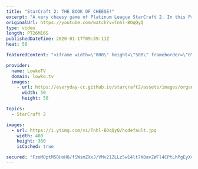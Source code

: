 ```yaml
---
title: "StarCraft 2: THE BOOK OF CHEESE!"
excerpt: "A very cheesy game of Platinum League StarCraft 2. In this Protoss versus Protoss we open the big Protoss book of cheese once again. There's a Cannon Rush, Dark Templar push and of course Void Rays. It's just the natural progression of the Protoss tech tree.  Get more videos & support my work: http://www.patreon.com/lowkotv"
originalUrl: https://youtube.com/watch?v=Tnhl-BOqQyQ
type: video
length: PT26M16S
publishedDateTime: 2020-01-17T09:39:11Z
heat: 50

featuredContent: "<iframe width=\"800\" height=\"500\" frameborder=\"0\" src=\"https://www.youtube.com/embed/Tnhl-BOqQyQ\" allow=\"accelerometer; autoplay; encrypted-media; gyroscope; picture-in-picture\" allowfullscreen></iframe>"

provider:
  name: LowkoTV
  domain: lowko.tv
  images:
    - url: https://everyday-cc.github.io/starcraft2/assets/images/organizations/lowko.tv-50x50.jpg
      width: 50
      height: 50

topics:
  - StarCraft 2

images:
  - url: https://i.ytimg.com/vi/Tnhl-BOqQyQ/hqdefault.jpg
    width: 480
    height: 360
    isCached: true

secured: "FzoM8ptM5BHoH8/fSWsmZXxJ/VMv21ZLLz5w14lt7K8avZWFl4CPtLhPgEyXvCIbBPsMHAGc2Z/zFNX4XE+IsqF1GAXuD4qII6Y+JGIrrTv9/ABEsbm6QioygtvdhXIgtr5qMJ6rk/B4cdFvOSgmiFlWjeZ4XEnO4EfKkcDKa3gRZy8hgnoqilsvW11rHLAKVEQnRkrRHOWjXCTalLhUjYrDxZh+o4V/zwOq4FRKH1C38RoydavnmJc1xW7k0+qa8twmog9iQpXyfIHh1zDNQ7bcxVqRYu2NeRyrSVSNm3/HOzVoJqZCwORUC0OkeEyK4ySNNvVJ5bnAdmmblDQ0ZrW+BNB7nFaSr1scNxorscoxi1Ofx2gPQo8NFjjdZnEz0zJrWmc6n636lgntRhdJ3Lk5Lq+2XE1cxoA/4NZffRc=;sFj8dId6hke7nlOqRoSaKA=="
---
```



